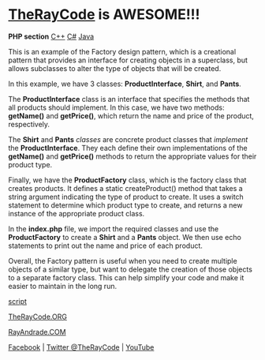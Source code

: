 # [TheRayCode](../../README.md) is AWESOME!!! 

**PHP section** [C++](../CPP/README.md) [C#](../Csharp/README.md) [Java](../Java/README.md)



This is an example of the Factory design pattern, which is a creational pattern that provides an interface for creating objects in a superclass, but allows subclasses to alter the type of objects that will be created.

In this example, we have 3 classes: **ProductInterface**, **Shirt**, and **Pants**.

The **ProductInterface** class is an interface that specifies the methods that all products should implement. In this case, we have two methods: **getName()** and **getPrice()**, which return the name and price of the product, respectively.

The **Shirt** and **Pants** *classes* are concrete product classes that *implement* the **ProductInterface**. They each define their own implementations of the **getName()** and **getPrice()** methods to return the appropriate values for their product type.

Finally, we have the **ProductFactory** class, which is the factory class that creates products. It defines a static createProduct() method that takes a string argument indicating the type of product to create. It uses a switch statement to determine which product type to create, and returns a new instance of the appropriate product class.

In the **index.php** file, we import the required classes and use the **ProductFactory** to create a **Shirt** and a **Pants** object. We then use echo statements to print out the name and price of each product.

Overall, the Factory pattern is useful when you need to create multiple objects of a similar type, but want to delegate the creation of those objects to a separate factory class. This can help simplify your code and make it easier to maintain in the long run.

[script](/script/page01.md)

[TheRayCode.ORG](https://www.TheRayCode.org)

[RayAndrade.COM](https://www.RayAndrade.com)

[Facebook](https://www.facebook.com/TheRayCode/) | [Twitter @TheRayCode](https://www.twitter.com/TheRayCode/) | [YouTube](https://www.youtube.com/TheRayCode/)
